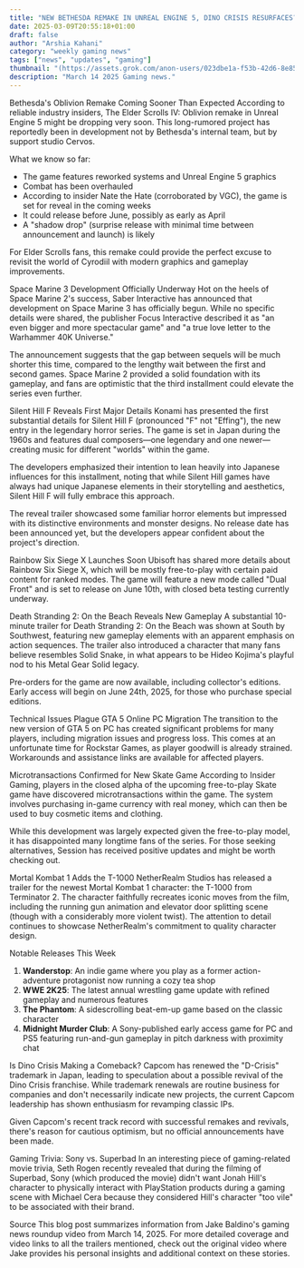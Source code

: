 ```yaml
---
title: "NEW BETHESDA REMAKE IN UNREAL ENGINE 5, DINO CRISIS RESURFACES? & MORE"
date: 2025-03-09T20:55:18+01:00
draft: false
author: "Arshia Kahani"
category: "weekly gaming news"
tags: ["news", "updates", "gaming"]
thumbnail: "(https://assets.grok.com/anon-users/023dbe1a-f53b-42d6-8e85-1575a68f7255/jjdHuo0Q13eIRbPC-generated_image.jpg)"
description: "March 14 2025 Gaming news."
---
```

Bethesda's Oblivion Remake Coming Sooner Than Expected
According to reliable industry insiders, The Elder Scrolls IV: Oblivion remake in Unreal Engine 5 might be dropping very soon. This long-rumored project has reportedly been in development not by Bethesda's internal team, but by support studio Cervos.

What we know so far:
* The game features reworked systems and Unreal Engine 5 graphics
* Combat has been overhauled
* According to insider Nate the Hate (corroborated by VGC), the game is set for reveal in the coming weeks
* It could release before June, possibly as early as April
* A "shadow drop" (surprise release with minimal time between announcement and launch) is likely

For Elder Scrolls fans, this remake could provide the perfect excuse to revisit the world of Cyrodiil with modern graphics and gameplay improvements.

Space Marine 3 Development Officially Underway
Hot on the heels of Space Marine 2's success, Saber Interactive has announced that development on Space Marine 3 has officially begun. While no specific details were shared, the publisher Focus Interactive described it as "an even bigger and more spectacular game" and "a true love letter to the Warhammer 40K Universe."

The announcement suggests that the gap between sequels will be much shorter this time, compared to the lengthy wait between the first and second games. Space Marine 2 provided a solid foundation with its gameplay, and fans are optimistic that the third installment could elevate the series even further.

Silent Hill F Reveals First Major Details
Konami has presented the first substantial details for Silent Hill F (pronounced "F" not "Effing"), the new entry in the legendary horror series. The game is set in Japan during the 1960s and features dual composers—one legendary and one newer—creating music for different "worlds" within the game.

The developers emphasized their intention to lean heavily into Japanese influences for this installment, noting that while Silent Hill games have always had unique Japanese elements in their storytelling and aesthetics, Silent Hill F will fully embrace this approach.

The reveal trailer showcased some familiar horror elements but impressed with its distinctive environments and monster designs. No release date has been announced yet, but the developers appear confident about the project's direction.

Rainbow Six Siege X Launches Soon
Ubisoft has shared more details about Rainbow Six Siege X, which will be mostly free-to-play with certain paid content for ranked modes. The game will feature a new mode called "Dual Front" and is set to release on June 10th, with closed beta testing currently underway.

Death Stranding 2: On the Beach Reveals New Gameplay
A substantial 10-minute trailer for Death Stranding 2: On the Beach was shown at South by Southwest, featuring new gameplay elements with an apparent emphasis on action sequences. The trailer also introduced a character that many fans believe resembles Solid Snake, in what appears to be Hideo Kojima's playful nod to his Metal Gear Solid legacy.

Pre-orders for the game are now available, including collector's editions. Early access will begin on June 24th, 2025, for those who purchase special editions.

Technical Issues Plague GTA 5 Online PC Migration
The transition to the new version of GTA 5 on PC has created significant problems for many players, including migration issues and progress loss. This comes at an unfortunate time for Rockstar Games, as player goodwill is already strained. Workarounds and assistance links are available for affected players.

Microtransactions Confirmed for New Skate Game
According to Insider Gaming, players in the closed alpha of the upcoming free-to-play Skate game have discovered microtransactions within the game. The system involves purchasing in-game currency with real money, which can then be used to buy cosmetic items and clothing.

While this development was largely expected given the free-to-play model, it has disappointed many longtime fans of the series. For those seeking alternatives, Session has received positive updates and might be worth checking out.

Mortal Kombat 1 Adds the T-1000
NetherRealm Studios has released a trailer for the newest Mortal Kombat 1 character: the T-1000 from Terminator 2. The character faithfully recreates iconic moves from the film, including the running gun animation and elevator door splitting scene (though with a considerably more violent twist). The attention to detail continues to showcase NetherRealm's commitment to quality character design.

Notable Releases This Week
1. **Wanderstop**: An indie game where you play as a former action-adventure protagonist now running a cozy tea shop
2. **WWE 2K25**: The latest annual wrestling game update with refined gameplay and numerous features
3. **The Phantom**: A sidescrolling beat-em-up game based on the classic character
4. **Midnight Murder Club**: A Sony-published early access game for PC and PS5 featuring run-and-gun gameplay in pitch darkness with proximity chat

Is Dino Crisis Making a Comeback?
Capcom has renewed the "D-Crisis" trademark in Japan, leading to speculation about a possible revival of the Dino Crisis franchise. While trademark renewals are routine business for companies and don't necessarily indicate new projects, the current Capcom leadership has shown enthusiasm for revamping classic IPs.

Given Capcom's recent track record with successful remakes and revivals, there's reason for cautious optimism, but no official announcements have been made.

Gaming Trivia: Sony vs. Superbad
In an interesting piece of gaming-related movie trivia, Seth Rogen recently revealed that during the filming of Superbad, Sony (which produced the movie) didn't want Jonah Hill's character to physically interact with PlayStation products during a gaming scene with Michael Cera because they considered Hill's character "too vile" to be associated with their brand.

Source
This blog post summarizes information from Jake Baldino's gaming news roundup video from March 14, 2025. For more detailed coverage and video links to all the trailers mentioned, check out the original video where Jake provides his personal insights and additional context on these stories.

